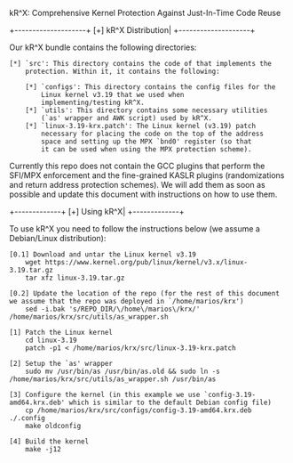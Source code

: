 kR^X: Comprehensive Kernel Protection Against Just-In-Time Code Reuse

+--------------------+
[+] kR^X Distribution|
+--------------------+

Our kR^X bundle contains the following directories:

	[*] `src': This directory contains the code of that implements the
		protection. Within it, it contains the following:

		[*] `configs': This directory contains the config files for the
			Linux kernel v3.19 that we used when 
			implementing/testing kR^X.
		[*] `utils': This directory contains some necessary utilities
			(`as' wrapper and AWK script) used by kR^X.
		[*] `linux-3.19-krx.patch': The Linux kernel (v3.19) patch
			necessary for placing the code on the top of the address
			space and setting up the MPX `bnd0' register (so that
			it can be used when using the MPX protection scheme).

Currently this repo does not contain the GCC plugins that perform the SFI/MPX
enforcement and the fine-grained KASLR plugins (randomizations and return
address protection schemes). We will add them as soon as possible and update
this document with instructions on how to use them.

+-------------+
[+] Using kR^X|
+-------------+

To use kR^X you need to follow the instructions below (we assume a Debian/Linux
distribution):

	[0.1] Download and untar the Linux kernel v3.19
		wget https://www.kernel.org/pub/linux/kernel/v3.x/linux-3.19.tar.gz
		tar xfz linux-3.19.tar.gz
	
	[0.2] Update the location of the repo (for the rest of this document we assume that the repo was deployed in `/home/marios/krx')
		sed -i.bak 's/REPO_DIR/\/home\/marios\/krx/' /home/marios/krx/src/utils/as_wrapper.sh

	[1] Patch the Linux kernel
		cd linux-3.19
		patch -p1 < /home/marios/krx/src/linux-3.19-krx.patch

	[2] Setup the `as' wrapper
		sudo mv /usr/bin/as /usr/bin/as.old && sudo ln -s /home/marios/krx/src/utils/as_wrapper.sh /usr/bin/as
	
	[3] Configure the kernel (in this example we use `config-3.19-amd64.krx.deb' which is similar to the default Debian config file)
		cp /home/marios/krx/src/configs/config-3.19-amd64.krx.deb ./.config
		make oldconfig
	
	[4] Build the kernel
		make -j12
